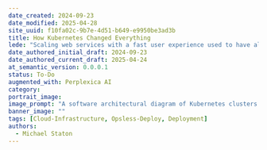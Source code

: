 ```yaml
---
date_created: 2024-09-23
date_modified: 2025-04-28
site_uuid: f10fa02c-9b7e-4d51-b649-e9950be3ad3b
title: How Kubernetes Changed Everything
lede: "Scaling web services with a fast user experience used to have all kinds of challenges. Now, it's a free service."
date_authored_initial_draft: 2024-09-23
date_authored_current_draft: 2025-04-24
at_semantic_version: 0.0.0.1
status: To-Do
augmented_with: Perplexica AI
category: 
portrait_image: 
image_prompt: "A software architectural diagram of Kubernetes clusters."
banner_image: ""
tags: [Cloud-Infrastructure, Opsless-Deploy, Deployment]
authors:
  - Michael Staton
---
```


